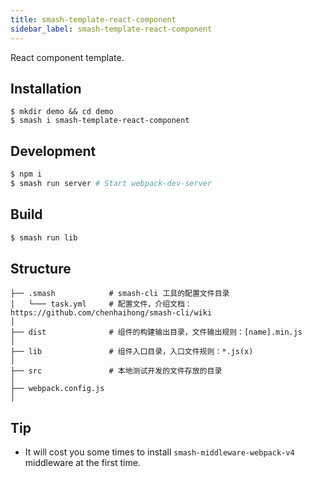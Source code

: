 ```yaml
---
title: smash-template-react-component
sidebar_label: smash-template-react-component
---
```


React component template.

## Installation

```shell
$ mkdir demo && cd demo
$ smash i smash-template-react-component
```

## Development

```bash
$ npm i
$ smash run server # Start webpack-dev-server
```

## Build

```bash
$ smash run lib
```

## Structure

```
├── .smash            # smash-cli 工具的配置文件目录
│   └─── task.yml     # 配置文件，介绍文档：https://github.com/chenhaihong/smash-cli/wiki
│
├── dist              # 组件的构建输出目录，文件输出规则：[name].min.js
│
├── lib               # 组件入口目录，入口文件规则：*.js(x)
│
├── src               # 本地测试开发的文件存放的目录
│
├── webpack.config.js
│
```

## Tip

- It will cost you some times to install `smash-middleware-webpack-v4`
  middleware at the first time.
